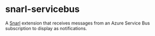 snarl-servicebus
================

A [Snarl](http://snarl.fullphat.net/) extension that receives messages from an Azure Service Bus subscription to display as notifications.